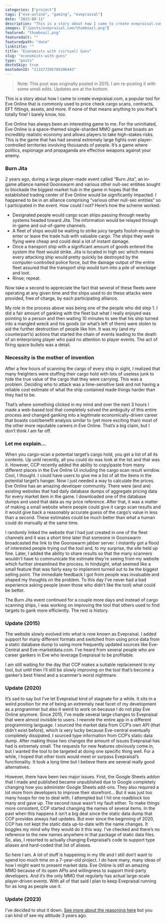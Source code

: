 ```yaml
---
categories: ["project"]
tags: ["eve-online", "gaming", "evepraisal"]
date: "2023-08-11"
description: "This is a story about how I came to create evepraisal.com, a popular tool for Eve Online that is commonly used to price check cargo scans, contracts, EFT fittings, assets, and more. If none of that means anything to you that's totally fine! I barely know, too."
images: ["/posts/evepraisal.com/thumbnail.png"]
featured: "thumbnail.png"
featuredalt: ""
featuredpath: "date"
linktitle: ""
title: "Economists with (virtual) Guns"
slug: "economists-with-guns"
type: "posts"
devtoSkip: true
mastodonID: "112277295705206443"
---
```


> Note: This post was originally posted in 2015. I am re-posting it with some small edits. Updates are at the bottom.

This is a story about how I came to create evepraisal.com, a popular tool for Eve Online that is commonly used to price check cargo scans, contracts, EFT fittings, assets, and more. If none of that means anything to you that's totally fine! I barely know, too.

Eve Online has always been an interesting game to me. For the uninitiated, Eve Online is a space-themed single-sharded MMO game that boasts an incredibly realistic economy and allows players to take high-stakes risks. This is the game that has had several extremely large fights over player-controlled territories involving thousands of people. It’s a game where politics, espionage and propaganda are effective weapons against your enemy.

### Burn Jita

2 years ago, during a large player-made event called “Burn Jita”, an in-game alliance named Goonswarm and various other null-sec entities sought to blockade the biggest market hub in the game in hopes that the established trading center of Eve Online would be significantly impacted. I happened to be in an alliance comprising “various other null-sec entities” so I participated in the event. How could I not? Here’s how the scheme worked:

- Designated people would cargo scan ships passing through nearby systems headed toward Jita. The information would be relayed through in-game and out-of-game channels.
- A fleet of ships would be waiting to strike juicy targets foolish enough to enter or leave the trade hub with valuable cargo. The ships they were flying were cheap and could deal a lot of instant damage.
- Once a transport ship with a significant amount of goods entered the system the fleet would strike. Jita is located in high sec which means every attacking ship would pretty quickly be destroyed by the computer-controlled police force, but the damage output of the entire fleet assured that the transport ship would turn into a pile of wreckage and loot.
- Rinse; repeat.

Now take a second to appreciate the fact that several of these fleets were operating at any given time and the ships used to do these attacks were provided, free of charge, by each participating alliance.

My role in the process above was being one of the people who did step 1. I did a fair amount of ganking with the fleet but what I really enjoyed was pointing to a person and then waiting 10 minutes to see that his ship turned into a mangled wreck and his goods (or what’s left of them) were stolen to aid the further destruction of people like him. It was my (and my counterpart’s) actions that started the chain of events leading to the death of an enterprising player who paid no attention to player events. The act of firing space bullets was a detail.

### Necessity is the mother of invention

After a few hours of scanning the cargo of every ship in sight, I realized that many freighters were stuffing their cargo hold with lots of useless junk to hide the true value of the cargo that they were carrying. This was a problem. Deciding who to attack was a time-sensitive task and not having a reliable cost estimate of what the ship contained made things harder than they had to be.

That’s where something clicked in my mind and over the next 3 hours I made a web-based tool that completely solved the ambiguity of this entire process and changed ganking into a legitimate economically-driven career that boasts cost/benefit analysis similar to (yet more exciting than) most of the other more reputable careers in Eve Online. That’s a big claim, but I don’t think I am far off.

### Let me explain…

When you cargo-scan a potential target’s cargo hold, you get a list of all its contents. Up until recently, all you could do was look at the list and that was it. However, CCP recently added the ability to copy/paste from many different places in the Eve Online UI including the cargo scan result window. Cool, I thought. I could have users to give me a list of all the items in the potential target’s hanger. Now I just needed a way to calculate the prices. Eve Online has an amazing developer community. There were (and are) existing websites that had daily database dumps of aggregate pricing data for every market item in the game. I downloaded one of the database dumps and used that data as my price reference. After that, it was a matter of making a small website where people could give it cargo scan results and it would give back a reasonably accurate guess of the cargo’s value in less than a second. These estimates could be much better than what a human could do manually at the same time.

I randomly linked the website that I had just created in one of the fleet channels and it was a short time later that someone in Goonswarm broadcasted the link to the Goonswarm jabber server. I instantly got a flood of interested people trying out the tool and, to my surprise, the site held up fine. Later, I added the ability to share results so that the many scanners wouldn’t have to communicate the estimate they’re seeing from my website which further streamlined the process. In hindsight, what seemed like a small feature that was fairly easy to implement turned out to be the biggest selling point. The immediate feedback I got from people was invaluable and shaped my thoughts on the problem. To this day I’ve never had a bad experience asking people (even those who didn’t like the tool) what could be better.

The Burn Jita event continued for a couple more days and instead of cargo scanning ships, I was working on improving the tool that others used to find targets to gank more efficiently. The rest is history.

### Update (2015)

The website slowly evolved into what is now known as Evepraisal. I added support for many different formats and switched from using price data from a static database dump to using more frequently updated sources like Eve-Central and Eve-marketdata.com. I’ve heard from several people who are career gankers in Eve who leverage Evepraisal to be profitable.

I am still waiting for the day that CCP makes a suitable replacement to my tool, but until then I’ll still be slowly improving on the tool that’s become a ganker’s best friend and a scammer’s worst nightmare.

### Update (2020)

It’s sad to say but I’ve let Evepraisal kind of stagnate for a while. It sits in a weird position for me of being an extremely neat facet of my development as a programmer but also it weird to work on because I do not play Eve Online anymore. Since 2015, I’ve made several large changes to Evepraisal that were almost invisible to users. I rewrote the entire app in a different programming language. I sourced the market data from CCP’s own API (that didn’t exist before), which is very lucky because Eve-central eventually completely dissipated. I sourced type information from CCP’s static data dump. After making those two changes the amount of issues Evepraisal has had is extremely small. The requests for new features obviously come in, but I wanted the tool to be targeted at doing one specific thing well. For a while, I hoped that other tools would meet or surpass Evepraisal’s functionality. It took a long time but I believe there are several really good alternatives.

However, there have been two major issues. First, the Google Sheets addon that I made and published became unpublished due to Google completely changing how you administer Google Sheets add-ons. They also required a lot more from developers to improve their storefront… But it was just too many hoops for me to deal with. I attempted but I hit one roadblock too many and gave up. The second issue wasn’t my fault either. To make things more consistent, CCP started changing the names of several items. In the past when this happens it isn’t a big deal since the static data dump that CCP provides always had updates. But ever since the beginning of 2020, CCP has not kept the static data up-to-date with the name changes. It boggles my mind why they would do it this way. I’ve checked and there’s no reference to the new names anywhere in that package of static data files. So, alas, I resorted to actually changing Evepraisal’s code to support type aliases and hard-coded that list of aliases.

So here I am. A lot of stuff is happening in my life and I still don’t want to spend too much time on a 7-year-old project. I do have many, many ideas of how I might want to present market data. Eve Online is still an amazing MMO because of its open APIs and willingness to support third-party developers. And it’s the only MMO that regularly has actual large-scale player-driven events. With all of that said I plan to keep Evepraisal running for as long as people use it.

### Update (2023)
I've decided to shut it down. [See more about the reasoning here](/posts/goodbye-evepraisal/) but you can kind of see my attitude 3 years ago.
